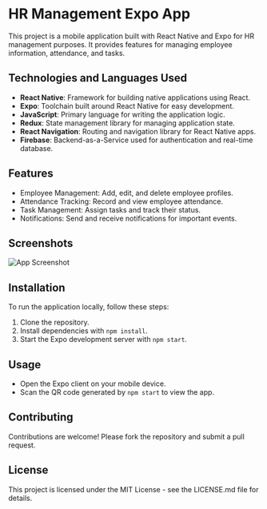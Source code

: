 # HR Management Expo App

This project is a mobile application built with React Native and Expo for HR management purposes. It provides features for managing employee information, attendance, and tasks.

## Technologies and Languages Used

- **React Native**: Framework for building native applications using React.
- **Expo**: Toolchain built around React Native for easy development.
- **JavaScript**: Primary language for writing the application logic.
- **Redux**: State management library for managing application state.
- **React Navigation**: Routing and navigation library for React Native apps.
- **Firebase**: Backend-as-a-Service used for authentication and real-time database.

## Features

- Employee Management: Add, edit, and delete employee profiles.
- Attendance Tracking: Record and view employee attendance.
- Task Management: Assign tasks and track their status.
- Notifications: Send and receive notifications for important events.

## Screenshots

![App Screenshot]("https://cdn.dribbble.com/users/1009892/screenshots/18546279/media/3a2e3feeb8d4e2626af6dfdbf1a4195c.jpg?resize=1000x750&vertical=center")

## Installation

To run the application locally, follow these steps:

1. Clone the repository.
2. Install dependencies with `npm install`.
3. Start the Expo development server with `npm start`.

## Usage

- Open the Expo client on your mobile device.
- Scan the QR code generated by `npm start` to view the app.

## Contributing

Contributions are welcome! Please fork the repository and submit a pull request.

## License

This project is licensed under the MIT License - see the LICENSE.md file for details.
